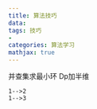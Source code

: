 ```yaml
---
title: 算法技巧
data: 
tags: 技巧
-
categories: 算法学习
mathjax: true
---
```

并查集求最小环
Dp加半维

```mermaid
1-->2
1-->3

```
<!--stackedit_data:
eyJoaXN0b3J5IjpbLTE0ODEzMjc5ODQsLTIwMDcxMTA1MzgsMT
U1NjMxOTE4MF19
-->